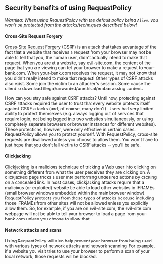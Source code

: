 ## Security benefits of using RequestPolicy


_Warning: When using RequestPolicy with the [default policy](quickstart#Setting-up---default-policy) being `Allow`, you won't be protected from the attacks/techniques described below!_

#### Cross-Site Request Forgery

[Cross-Site Request Forgery](https://en.wikipedia.org/wiki/Cross-site_request_forgery) (CSRF) is an attack that takes advantage of the fact that a website that receives a request from your browser may not be able to tell that you, the human user, didn't actually intend to make that request. When you are at a website, say evil-site.com, the content of the page that you are viewing can tell your browser to make a request to your-bank.com. When your-bank.com receives the request, it may not know that you didn't really intend to make that request! Other types of CSRF attacks also exist. Some join the victim to an attacker's session. Some cause the client to download illegal/unwanted/unethical/embarrassing content.

How can you stay safe against CSRF attacks? Until now, protecting against CSRF attacks required the user to trust that every website protects itself against CSRF attacks (and, of course, many don't). Users had very limited ability to protect themselves (e.g. always logging out of services that require login, not being logged into two websites simultaneously, or using completely separate browsers or browser instances for different websites). These protections, however, were only effective in certain cases. RequestPolicy allows you to protect yourself. With RequestPolicy, cross-site requests are disallowed unless you choose to allow them. You won't have to just hope that you don't fall victim to CSRF attacks -- you'll be safe.

#### Clickjacking

[Clickjacking](https://en.wikipedia.org/wiki/Clickjacking) is a malicious technique of tricking a Web user into clicking on something different from what the user perceives they are clicking on. A clickjacked page tricks a user into performing undesired actions by clicking on a concealed link. In most cases, clickjacking attacks require that a malicious (or exploited) website be able to load other websites in IFRAMEs (small browser windows embedded within the main browser window). RequestPolicy protects you from these types of attacks because including those IFRAMEs from other sites will not be allowed unless you explicitly allow them. So, for example, if you are on evil-site.com, the evil-site.com webpage will not be able to tell your browser to load a page from your-bank.com unless you choose to allow that.

#### Network attacks and scans

Using RequestPolicy will also help prevent your browser from being used with various types of network attacks and network scanning. For example, if a website you visit tries to use your browser to perform a scan of your local network, those requests will be blocked.